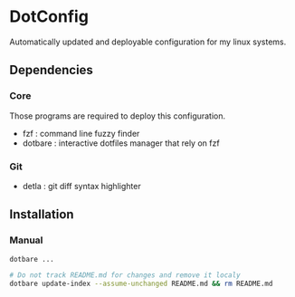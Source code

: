 # DotConfig

Automatically updated and deployable configuration for my linux systems.

## Dependencies

### Core

Those programs are required to deploy this configuration.

- fzf     : command line fuzzy finder
- dotbare : interactive dotfiles manager that rely on fzf

### Git

- detla : git diff syntax highlighter

## Installation

### Manual

```sh
dotbare ...

# Do not track README.md for changes and remove it localy
dotbare update-index --assume-unchanged README.md && rm README.md
```
